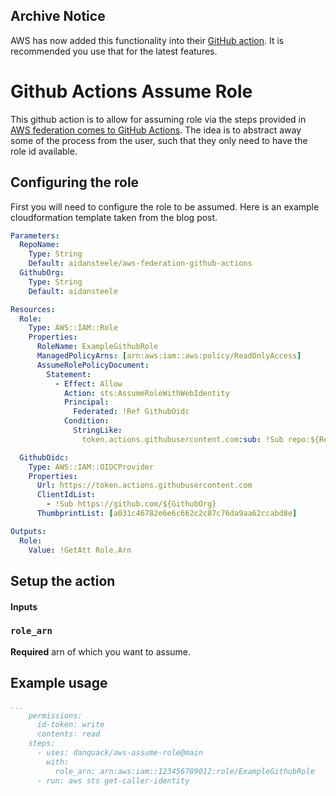 ## Archive Notice
AWS has now added this functionality into their [GitHub action](https://github.com/aws-actions/configure-aws-credentials). It is recommended you use that for the latest features. 


# Github Actions Assume Role
This github action is to allow for assuming role via the steps provided in [AWS federation comes to GitHub Actions](https://awsteele.com/blog/2021/09/15/aws-federation-comes-to-github-actions.html). The idea is to abstract away some of the process from the user, such that they only need to have the role id available.

## Configuring the role
First you will need to configure the role to be assumed. Here is an example cloudformation template taken from the blog post.

```yaml
Parameters:
  RepoName:
    Type: String
    Default: aidansteele/aws-federation-github-actions
  GithubOrg:
    Type: String
    Default: aidansteele

Resources:
  Role:
    Type: AWS::IAM::Role
    Properties:
      RoleName: ExampleGithubRole
      ManagedPolicyArns: [arn:aws:iam::aws:policy/ReadOnlyAccess]
      AssumeRolePolicyDocument:
        Statement:
          - Effect: Allow
            Action: sts:AssumeRoleWithWebIdentity
            Principal:
              Federated: !Ref GithubOidc
            Condition:
              StringLike:
                token.actions.githubusercontent.com:sub: !Sub repo:${RepoName}:*

  GithubOidc:
    Type: AWS::IAM::OIDCProvider
    Properties:
      Url: https://token.actions.githubusercontent.com
      ClientIdList: 
        - !Sub https://github.com/${GithubOrg}
      ThumbprintList: [a031c46782e6e6c662c2c87c76da9aa62ccabd8e]

Outputs:
  Role:
    Value: !GetAtt Role.Arn  
```

## Setup the action

#### Inputs

### `role_arn`

**Required** arn of which you want to assume.


## Example usage
```yaml
...
    permissions:
      id-token: write
      contents: read
    steps:
      - uses: danquack/aws-assume-role@main
        with:
          role_arn: arn:aws:iam::123456789012:role/ExampleGithubRole
      - run: aws sts get-caller-identity
```
